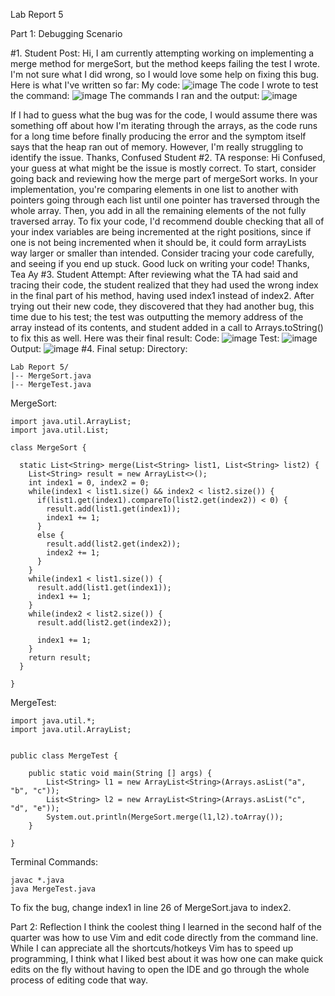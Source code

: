 Lab Report 5

Part 1: Debugging Scenario

#1. Student Post:
Hi, I am currently attempting working on implementing a merge method for mergeSort, but the method keeps failing the test I wrote. I'm not sure what I did wrong, so I would love some help on fixing this bug. Here is what I've written so far:
My code:
![image](https://github.com/joasheng/cse15l-lab-reports/assets/125727125/00eebad1-d604-4056-b96d-6678dc6a4225)
The code I wrote to test the command:
![image](https://github.com/joasheng/cse15l-lab-reports/assets/125727125/63970bc6-f369-41ce-85f2-8ad89c32d5d1)
The commands I ran and the output:
![image](https://github.com/joasheng/cse15l-lab-reports/assets/125727125/3421b65a-3b01-4e8c-9159-af97c60512c0)

If I had to guess what the bug was for the code, I would assume there was something off about how I'm iterating through the arrays, as the code runs for a long time before finally producing the error and the symptom itself says that the heap ran out of memory. However, I'm really struggling to identify the issue.
Thanks,
Confused Student
#2. TA response:
Hi Confused, your guess at what might be the issue is mostly correct. To start, consider going back and reviewing how the merge part of mergeSort works. In your implementation, you're comparing elements in one list to another with pointers going through each list until one pointer has traversed through the whole array. Then, you add in all the remaining elements of the not fully traversed array. To fix your code, I'd recommend double checking that all of your index variables are being incremented at the right positions, since if one is not being incremented when it should be, it could form arrayLists way larger or smaller than intended. Consider tracing your code carefully, and seeing if you end up stuck. Good luck on writing your code!
Thanks,
Tea Ay
#3. Student Attempt:
After reviewing what the TA had said and tracing their code, the student realized that they had used the wrong index in the final part of his method, having used index1 instead of index2. After trying out their new code, they discovered that they had another bug, this time due to his test; the test was outputting the memory address of the array instead of its contents, and student added in a call to Arrays.toString() to fix this as well. Here was their final result:
Code:
![image](https://github.com/joasheng/cse15l-lab-reports/assets/125727125/21eca28b-7dbf-4930-91a6-a12ef8593407)
Test:
![image](https://github.com/joasheng/cse15l-lab-reports/assets/125727125/dd0b3f0e-44cb-48c5-8439-47f60ced820f)
Output:
![image](https://github.com/joasheng/cse15l-lab-reports/assets/125727125/0e1b1d4a-26dc-4603-a73a-5a1666dfa7f0)
#4. Final setup:
Directory:
```
Lab Report 5/
|-- MergeSort.java
|-- MergeTest.java
```
MergeSort:

```
import java.util.ArrayList;
import java.util.List;

class MergeSort {

  static List<String> merge(List<String> list1, List<String> list2) {
    List<String> result = new ArrayList<>();
    int index1 = 0, index2 = 0;
    while(index1 < list1.size() && index2 < list2.size()) {
      if(list1.get(index1).compareTo(list2.get(index2)) < 0) {
        result.add(list1.get(index1));
        index1 += 1;
      }
      else {
        result.add(list2.get(index2));
        index2 += 1;
      }
    }
    while(index1 < list1.size()) {
      result.add(list1.get(index1));
      index1 += 1;
    }
    while(index2 < list2.size()) {
      result.add(list2.get(index2));

      index1 += 1;
    }
    return result;
  }

}
```

MergeTest:
```
import java.util.*;
import java.util.ArrayList;


public class MergeTest {

    public static void main(String [] args) {
		List<String> l1 = new ArrayList<String>(Arrays.asList("a", "b", "c"));
		List<String> l2 = new ArrayList<String>(Arrays.asList("c", "d", "e"));
		System.out.println(MergeSort.merge(l1,l2).toArray());
	}

}
```
Terminal Commands:
```
javac *.java
java MergeTest.java
```
To fix the bug, change index1 in line 26 of MergeSort.java to index2.

Part 2: Reflection
I think the coolest thing I learned in the second half of the quarter was how to use Vim and edit code directly from the command line. While I can appreciate all the shortcuts/hotkeys Vim has to speed up programming, I think what I liked best about it was how one can make quick edits on the fly without having to open the IDE and go through the whole process of editing code that way.
